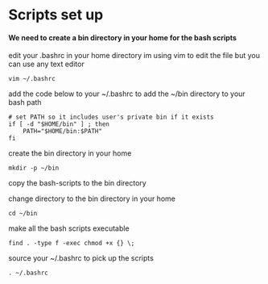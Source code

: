 # Scripts set up

#### We need to create a bin directory in your home for the bash scripts

edit your .bashrc in your home directory
im using vim to edit the file but you can use any text editor

	vim ~/.bashrc

add the code below to your ~/.bashrc
to add the ~/bin directory to your bash path

	# set PATH so it includes user's private bin if it exists
	if [ -d "$HOME/bin" ] ; then
	    PATH="$HOME/bin:$PATH"
	fi

create the bin directory in your home

	mkdir -p ~/bin

copy the bash-scripts to the bin directory

change directory to the bin directory in your home

	cd ~/bin

make all the bash scripts executable

	find . -type f -exec chmod +x {} \;

source your ~/.bashrc to pick up the scripts

	. ~/.bashrc
